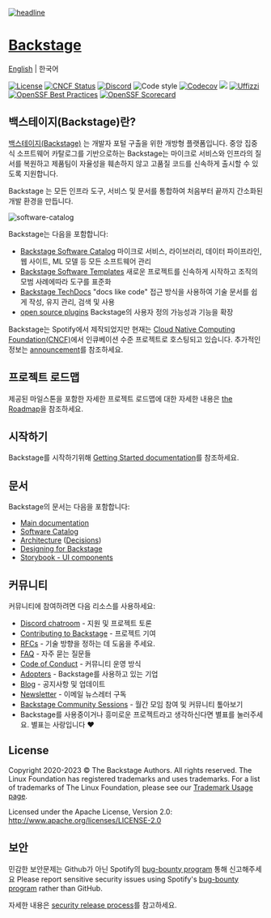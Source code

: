 [![headline](docs/assets/headline.png)](https://backstage.io/)

# [Backstage](https://backstage.io)

[English](README.md) \| 한국어

[![License](https://img.shields.io/badge/License-Apache%202.0-blue.svg)](https://opensource.org/licenses/Apache-2.0)
[![CNCF Status](https://img.shields.io/badge/cncf%20status-incubation-blue.svg)](https://www.cncf.io/projects)
[![Discord](https://img.shields.io/discord/687207715902193673?logo=discord&label=Discord&color=5865F2&logoColor=white)](https://discord.gg/backstage-687207715902193673)
![Code style](https://img.shields.io/badge/code_style-prettier-ff69b4.svg)
[![Codecov](https://img.shields.io/codecov/c/github/backstage/backstage)](https://codecov.io/gh/backstage/backstage)
[![](https://img.shields.io/github/v/release/backstage/backstage)](https://github.com/backstage/backstage/releases)
[![Uffizzi](https://img.shields.io/endpoint?url=https%3A%2F%2Fapp.uffizzi.com%2Fapi%2Fv1%2Fpublic%2Fshields%2Fgithub.com%2Fbackstage%2Fbackstage)](https://app.uffizzi.com/ephemeral-environments/backstage/backstage)
[![OpenSSF Best Practices](https://bestpractices.coreinfrastructure.org/projects/7678/badge)](https://bestpractices.coreinfrastructure.org/projects/7678)
[![OpenSSF Scorecard](https://api.securityscorecards.dev/projects/github.com/backstage/backstage/badge)](https://securityscorecards.dev/viewer/?uri=github.com/backstage/backstage)

## 백스테이지(Backstage)란?

[백스테이지(Backstage)](https://backstage.io/) 는 개발자 포털 구출을 위한 개방형 플랫폼입니다. 중앙 집중식 소프트웨어 카탈로그를 기반으로하는 Backstage는 마이크로 서비스와 인프라의 질서를 복원하고 제품팀이 자율성을 훼손하지 않고 고품질 코드를 신속하게 출시할 수 있도록 지원합니다.

Backstage 는 모든 인프라 도구, 서비스 및 문서를 통합하여 처음부터 끝까지 간소화된 개발 환경을 만듭니다.

![software-catalog](docs/assets/header.png)

Backstage는 다음을 포함합니다:

- [Backstage Software Catalog](https://backstage.io/docs/features/software-catalog/) 마이크로 서비스, 라이브러리, 데이터 파이프라인, 웹 사이트, ML 모델 등 모든 소프트웨어 관리
- [Backstage Software Templates](https://backstage.io/docs/features/software-templates/) 새로운 프로젝트를 신속하게 시작하고 조직의 모범 사례에따라 도구를 표준화
- [Backstage TechDocs](https://backstage.io/docs/features/techdocs/) "docs like code" 접근 방식을 사용하여 기술 문서를 쉽게 작성, 유지 관리, 검색 및 사용
- [open source plugins](https://github.com/backstage/backstage/tree/master/plugins) Backstage의 사용자 정의 가능성과 기능을 확장

Backstage는 Spotify에서 제작되었지만 현재는 [Cloud Native Computing Foundation(CNCF)](https://www.cncf.io)에서 인큐베이션 수준 프로젝트로 호스팅되고 있습니다. 추가적인 정보는 [announcement](https://backstage.io/blog/2022/03/16/backstage-turns-two#out-of-the-sandbox-and-into-incubation)를 참조하세요.

## 프로젝트 로드맵

제공된 마일스톤을 포함한 자세한 프로젝트 로드맵에 대한 자세한 내용은 [the Roadmap](https://backstage.io/docs/overview/roadmap)을 참조하세요.

## 시작하기

Backstage를 시작하기위해 [Getting Started documentation](https://backstage.io/docs/getting-started)를 참조하세요.

## 문서

Backstage의 문서는 다음을 포함합니다:

- [Main documentation](https://backstage.io/docs)
- [Software Catalog](https://backstage.io/docs/features/software-catalog/)
- [Architecture](https://backstage.io/docs/overview/architecture-overview) ([Decisions](https://backstage.io/docs/architecture-decisions/))
- [Designing for Backstage](https://backstage.io/docs/dls/design)
- [Storybook - UI components](https://backstage.io/storybook)

## 커뮤니티

커뮤니티에 참여하려면 다음 리소스를 사용하세요:

- [Discord chatroom](https://discord.gg/backstage-687207715902193673) - 지원 및 프로젝트 토론
- [Contributing to Backstage](https://github.com/backstage/backstage/blob/master/CONTRIBUTING.md) - 프로젝트 기여
- [RFCs](https://github.com/backstage/backstage/labels/rfc) - 기술 방향을 정하는 데 도움을 주세요.
- [FAQ](https://backstage.io/docs/FAQ) - 자주 묻는 질문들
- [Code of Conduct](CODE_OF_CONDUCT.md) - 커뮤니티 운영 방식
- [Adopters](ADOPTERS.md) - Backstage를 사용하고 있는 기업
- [Blog](https://backstage.io/blog/) - 공지사항 및 업데이트
- [Newsletter](https://spoti.fi/backstagenewsletter) - 이메일 뉴스레터 구독
- [Backstage Community Sessions](https://github.com/backstage/community) - 월간 모임 참여 및 커뮤니티 톺아보기
- Backstage를 사용중이거나 흥미로운 프로젝트라고 생각하신다면 별표를 눌러주세요. 별표는 사랑입니다 ❤️

## License

Copyright 2020-2023 © The Backstage Authors. All rights reserved. The Linux Foundation has registered trademarks and uses trademarks. For a list of trademarks of The Linux Foundation, please see our [Trademark Usage page](https://www.linuxfoundation.org/legal/trademark-usage).

Licensed under the Apache License, Version 2.0: http://www.apache.org/licenses/LICENSE-2.0

## 보안

민감한 보안문제는 Github가 아닌 Spotify의 [bug-bounty program](https://hackerone.com/spotify) 통해 신고해주세요
Please report sensitive security issues using Spotify's [bug-bounty program](https://hackerone.com/spotify) rather than GitHub.

자세한 내용은 [security release process](SECURITY.md)를 참고하세요.
